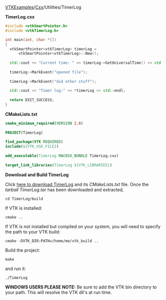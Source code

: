 [VTKExamples](/index/)/[Cxx](/Cxx)/Utilities/TimerLog

**TimerLog.cxx**
```c++
#include <vtkSmartPointer.h>
#include <vtkTimerLog.h>

int main(int, char *[])
{
  vtkSmartPointer<vtkTimerLog> timerLog = 
      vtkSmartPointer<vtkTimerLog>::New();
  
  std::cout << "Current time: " << timerLog->GetUniversalTime() << std::endl;
  
  timerLog->MarkEvent("opened file");
  
  timerLog->MarkEvent("did other stuff");
  
  std::cout << "Timer log:" << *timerLog << std::endl;
  
  return EXIT_SUCCESS;
}
```
**CMakeLists.txt**
```cmake
cmake_minimum_required(VERSION 2.8)
 
PROJECT(TimerLog)
 
find_package(VTK REQUIRED)
include(${VTK_USE_FILE})
 
add_executable(TimerLog MACOSX_BUNDLE TimerLog.cxx)
 
target_link_libraries(TimerLog ${VTK_LIBRARIES})
```

**Download and Build TimerLog**

Click [here to download TimerLog](https://github.com/lorensen/VTKWikiExamplesTarballs/raw/master/TimerLog.tar) and its *CMakeLists.txt* file.
Once the *tarball TimerLog.tar* has been downloaded and extracted,
```
cd TimerLog/build 
```
If VTK is installed:
```
cmake ..
```
If VTK is not installed but compiled on your system, you will need to specify the path to your VTK build:
```
cmake -DVTK_DIR:PATH=/home/me/vtk_build ..
```
Build the project:
```
make
```
and run it:
```
./TimerLog
```
**WINDOWS USERS PLEASE NOTE:** Be sure to add the VTK bin directory to your path. This will resolve the VTK dll's at run time.


